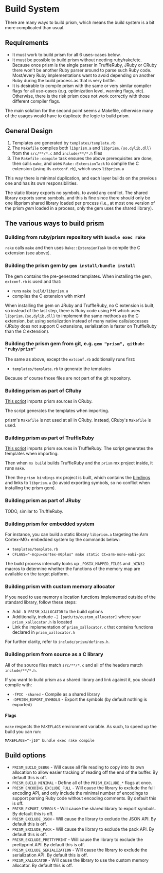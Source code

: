 # Build System

There are many ways to build prism, which means the build system is a bit more complicated than usual.

## Requirements

* It must work to build prism for all 6 uses-cases below.
* It must be possible to build prism without needing ruby/rake/etc.
  Because once prism is the single parser in TruffleRuby, JRuby or CRuby there won't be another Ruby parser around to parse such Ruby code.
  Most/every Ruby implementations want to avoid depending on another Ruby during the build process as that is very brittle.
* It is desirable to compile prism with the same or very similar compiler flags for all use-cases (e.g. optimization level, warning flags, etc).
  Otherwise, there is the risk prism does not work correctly with those different compiler flags.

The main solution for the second point seems a Makefile, otherwise many of the usages would have to duplicate the logic to build prism.

## General Design

1. Templates are generated by `templates/template.rb`
4. The `Makefile` compiles both `libprism.a` and `libprism.{so,dylib,dll}` from the `src/**/*.c` and `include/**/*.h` files
5. The `Rakefile` `:compile` task ensures the above prerequisites are done, then calls `make`,
  and uses `Rake::ExtensionTask` to compile the C extension (using its `extconf.rb`), which uses `libprism.a`

This way there is minimal duplication, and each layer builds on the previous one and has its own responsibilities.

The static library exports no symbols, to avoid any conflict.
The shared library exports some symbols, and this is fine since there should only be one libprism shared library
loaded per process (i.e., at most one version of the prism *gem* loaded in a process, only the gem uses the shared library).

## The various ways to build prism

### Building from ruby/prism repository with `bundle exec rake`

`rake` calls `make` and then uses `Rake::ExtensionTask` to compile the C extension (see above).

### Building the prism gem by `gem install/bundle install`

The gem contains the pre-generated templates.
When installing the gem, `extconf.rb` is used and that:
* runs `make build/libprism.a`
* compiles the C extension with mkmf

When installing the gem on JRuby and TruffleRuby, no C extension is built, so instead of the last step,
there is Ruby code using FFI which uses `libprism.{so,dylib,dll}`
to implement the same methods as the C extension, but using serialization instead of many native calls/accesses
(JRuby does not support C extensions, serialization is faster on TruffleRuby than the C extension).

### Building the prism gem from git, e.g. `gem "prism", github: "ruby/prism"`

The same as above, except the `extconf.rb` additionally runs first:
* `templates/template.rb` to generate the templates

Because of course those files are not part of the git repository.

### Building prism as part of CRuby

[This script](https://github.com/ruby/ruby/blob/5124f9ac7513eb590c37717337c430cb93caa151/tool/sync_default_gems.rb#L399-L422) imports prism sources in CRuby.

The script generates the templates when importing.

prism's `Makefile` is not used at all in CRuby. Instead, CRuby's `Makefile` is used.

### Building prism as part of TruffleRuby

[This script](https://github.com/oracle/truffleruby/blob/master/tool/import-prism.sh) imports prism sources in TruffleRuby.
The script generates the templates when importing.

Then when `mx build` builds TruffleRuby and the `prism` mx project inside, it runs `make`.

Then the `prism bindings` mx project is built, which contains the [bindings](https://github.com/oracle/truffleruby/blob/master/src/main/c/prism_bindings/src/prism_bindings.c)
and links to `libprism.a` (to avoid exporting symbols, so no conflict when installing the prism gem).

### Building prism as part of JRuby

TODO, similar to TruffleRuby.

### Building prism for embedded system

For instance, you can build a static library `libprism.a` targeting the Arm Cortex-M0+ embedded system by the commands below:

* `templates/template.rb`
* `CFLAGS="-mcpu=cortex-m0plus" make static CC=arm-none-eabi-gcc`

The build process internally looks up `_POSIX_MAPPED_FILES` and `_WIN32` macros to determine whether the functions of the memory map are available on the target platform.

### Building prism with custom memory allocator

If you need to use memory allocation functions implemented outside of the standard library, follow these steps:

* Add `-D PRISM_XALLOCATOR` to the build options
* Additionally, include `-I [path/to/custom_allocator]` where your `prism_xallocator.h` is located
* Link the implementation of `prism_xallocator.c` that contains functions declared in `prism_xallocator.h`

For further clarity, refer to `include/prism/defines.h`.

### Building prism from source as a C library

All of the source files match `src/**/*.c` and all of the headers match `include/**/*.h`.

If you want to build prism as a shared library and link against it, you should compile with:

* `-fPIC -shared` - Compile as a shared library
* `-DPRISM_EXPORT_SYMBOLS` - Export the symbols (by default nothing is exported)

#### Flags

`make` respects the `MAKEFLAGS` environment variable. As such, to speed up the build you can run:

```
MAKEFLAGS="-j10" bundle exec rake compile
```

## Build options

* `PRISM_BUILD_DEBUG` - Will cause all file reading to copy into its own allocation to allow easier tracking of reading off the end of the buffer. By default this is off.
* `PRISM_BUILD_MINIMAL` - Define all of the `PRISM_EXCLUDE_*` flags at once.
* `PRISM_ENCODING_EXCLUDE_FULL` - Will cause the library to exclude the full encoding API, and only include the minimal number of encodings to support parsing Ruby code without encoding comments. By default this is off.
* `PRISM_EXPORT_SYMBOLS` - Will cause the shared library to export symbols. By default this is off.
* `PRISM_EXCLUDE_JSON` - Will cause the library to exclude the JSON API. By default this is off.
* `PRISM_EXCLUDE_PACK` - Will cause the library to exclude the pack API. By default this is off.
* `PRISM_EXCLUDE_PRETTYPRINT` - Will cause the library to exclude the prettyprint API. By default this is off.
* `PRISM_EXCLUDE_SERIALIZATION` - Will cause the library to exclude the serialization API. By default this is off.
* `PRISM_XALLOCATOR` - Will cause the library to use the custom memory allocator. By default this is off.
